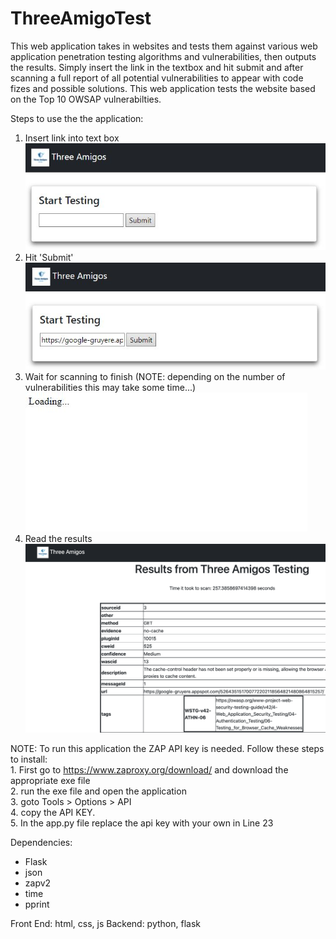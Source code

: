 # ThreeAmigoTest  

This web application takes in websites and tests them against various web application penetration testing algorithms and vulnerabilities, then outputs the results. Simply insert the link in the textbox and hit submit and after scanning a full report of all potential vulnerabilities to appear with code fizes and possible solutions. This web application tests the website based on the Top 10 OWSAP vulnerabilties.  

Steps to use the the application:
  1. Insert link into text box  
     ![Step 1](/assets/step1.JPG)
  3. Hit 'Submit'  
     ![Step 2](/assets/step2.JPG)
  5. Wait for scanning to finish (NOTE: depending on the number of vulnerabilities this may take some time...)  
     ![Step 3](/assets/step3.JPG)
  7. Read the results  
     ![Step 4](/assets/step4.png)  




NOTE: To run this application the ZAP API key is needed. Follow these steps to install:  
     1. First go to https://www.zaproxy.org/download/ and download the appropriate exe file  
     2. run the exe file and open the application  
     3. goto Tools > Options > API  
     4. copy the API KEY.  
     5. In the app.py file replace the api key with your own in Line 23  
     
Dependencies:
  - Flask
  - json
  - zapv2
  - time
  - pprint

Front End: html, css, js
Backend: python, flask

